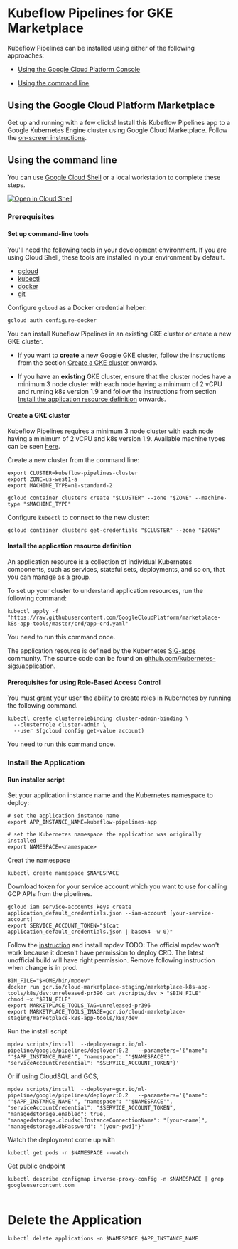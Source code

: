 # Kubeflow Pipelines for GKE Marketplace

Kubeflow Pipelines can be installed using either of the following approaches:

* [Using the Google Cloud Platform Console](#using-install-platform-console)

* [Using the command line](#using-install-command-line)


## <a name="using-install-platform-console"></a>Using the Google Cloud Platform Marketplace

Get up and running with a few clicks! Install this Kubeflow Pipelines app to a
Google Kubernetes Engine cluster using Google Cloud Marketplace. Follow the
[on-screen instructions](https://console.cloud.google.com/marketplace/details/google-cloud-ai-platform/kubeflow-pipelines).


## <a name="using-install-command-line"></a>Using the command line

You can use [Google Cloud Shell](https://cloud.google.com/shell/) or a local
workstation to complete these steps.


[![Open in Cloud Shell](http://gstatic.com/cloudssh/images/open-btn.svg)](https://console.cloud.google.com/cloudshell/editor?cloudshell_git_repo=https://github.com/kubeflow/pipelines&cloudshell_open_in_editor=README.md&cloudshell_working_dir=manifests/gcp_marketplace)


### Prerequisites

#### Set up command-line tools

You'll need the following tools in your development environment. If you are
using Cloud Shell, these tools are installed in your environment by default.

-   [gcloud](https://cloud.google.com/sdk/gcloud/)
-   [kubectl](https://kubernetes.io/docs/reference/kubectl/overview/)
-   [docker](https://docs.docker.com/install/)
-   [git](https://git-scm.com/book/en/v2/Getting-Started-Installing-Git)

Configure `gcloud` as a Docker credential helper:

```shell
gcloud auth configure-docker
```

You can install Kubeflow Pipelines in an existing GKE cluster or create a new GKE cluster. 

* If you want to **create** a new Google GKE cluster, follow the instructions from the section [Create a GKE cluster](#create-gke-cluster) onwards.

* If you have an **existing** GKE cluster, ensure that the cluster nodes have a minimum 3 node cluster with each node having a minimum of 2 vCPU and running k8s version 1.9 and follow the instructions from section [Install the application resource definition](#install-application-resource-definition) onwards.

#### <a name="create-gke-cluster"></a>Create a GKE cluster

Kubeflow Pipelines requires a minimum 3 node cluster with each node having a minimum of 2 vCPU and k8s version 1.9. Available machine types can be seen [here](https://cloud.google.com/compute/docs/machine-types).

Create a new cluster from the command line:

```shell
export CLUSTER=kubeflow-pipelines-cluster
export ZONE=us-west1-a
export MACHINE_TYPE=n1-standard-2

gcloud container clusters create "$CLUSTER" --zone "$ZONE" --machine-type "$MACHINE_TYPE"
```

Configure `kubectl` to connect to the new cluster:

```shell
gcloud container clusters get-credentials "$CLUSTER" --zone "$ZONE"
```

#### <a name="install-application-resource-definition"></a>Install the application resource definition

An application resource is a collection of individual Kubernetes components,
such as services, stateful sets, deployments, and so on, that you can manage as a group.

To set up your cluster to understand application resources, run the following command:

```shell
kubectl apply -f "https://raw.githubusercontent.com/GoogleCloudPlatform/marketplace-k8s-app-tools/master/crd/app-crd.yaml"
```

You need to run this command once.

The application resource is defined by the Kubernetes
[SIG-apps](https://github.com/kubernetes/community/tree/master/sig-apps)
community. The source code can be found on
[github.com/kubernetes-sigs/application](https://github.com/kubernetes-sigs/application).

#### Prerequisites for using Role-Based Access Control
You must grant your user the ability to create roles in Kubernetes by running the following command. 

```shell
kubectl create clusterrolebinding cluster-admin-binding \
  --clusterrole cluster-admin \
  --user $(gcloud config get-value account)
```

You need to run this command once.


### Install the Application

#### Run installer script
Set your application instance name and the Kubernetes namespace to deploy:

```shell
# set the application instance name
export APP_INSTANCE_NAME=kubeflow-pipelines-app

# set the Kubernetes namespace the application was originally installed
export NAMESPACE=<namespace>
```

Creat the namespace
```shell
kubectl create namespace $NAMESPACE
```

Download token for your service account which you want to use for calling GCP APIs from the pipelines.
```shell
gcloud iam service-accounts keys create application_default_credentials.json --iam-account [your-service-account]
export SERVICE_ACCOUNT_TOKEN="$(cat application_default_credentials.json | base64 -w 0)"
```

Follow the [instruction](https://github.com/GoogleCloudPlatform/marketplace-k8s-app-tools/blob/master/docs/tool-prerequisites.md#tool-prerequisites) and install mpdev
TODO: The official mpdev won't work because it doesn't have permission to deploy CRD. The latest unofficial build will have right permission. Remove following instruction when change is in prod.
```
BIN_FILE="$HOME/bin/mpdev"
docker run gcr.io/cloud-marketplace-staging/marketplace-k8s-app-tools/k8s/dev:unreleased-pr396 cat /scripts/dev > "$BIN_FILE"
chmod +x "$BIN_FILE"
export MARKETPLACE_TOOLS_TAG=unreleased-pr396
export MARKETPLACE_TOOLS_IMAGE=gcr.io/cloud-marketplace-staging/marketplace-k8s-app-tools/k8s/dev
```

Run the install script

```shell
mpdev scripts/install  --deployer=gcr.io/ml-pipeline/google/pipelines/deployer:0.2   --parameters='{"name": "'$APP_INSTANCE_NAME'", "namespace": "'$NAMESPACE'", "serviceAccountCredential": "$SERVICE_ACCOUNT_TOKEN"}'

```

Or if using CloudSQL and GCS,
```
mpdev scripts/install  --deployer=gcr.io/ml-pipeline/google/pipelines/deployer:0.2   --parameters='{"name": "'$APP_INSTANCE_NAME'", "namespace": "'$NAMESPACE'", "serviceAccountCredential": "$SERVICE_ACCOUNT_TOKEN", "managedstorage.enabled": true, "managedstorage.cloudsqlInstanceConnectionName": "[your-name]", "managedstorage.dbPassword": "[your-pwd]"}'
```

Watch the deployment come up with

```shell
kubectl get pods -n $NAMESPACE --watch
```

Get public endpoint
```shell
kubectl describe configmap inverse-proxy-config -n $NAMESPACE | grep googleusercontent.com
 
```

# Delete the Application

```shell
kubectl delete applications -n $NAMESPACE $APP_INSTANCE_NAME
```
